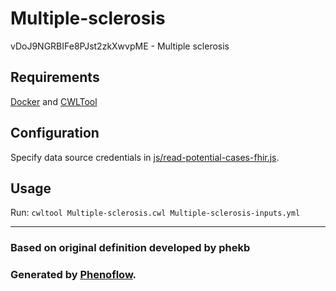 # Multiple-sclerosis

vDoJ9NGRBIFe8PJst2zkXwvpME - Multiple sclerosis

## Requirements

[Docker](https://docs.docker.com/install/) and [CWLTool](https://github.com/common-workflow-language/cwltool#install)

## Configuration

Specify data source credentials in [js/read-potential-cases-fhir.js](js/read-potential-cases-fhir.js).

## Usage

Run: `cwltool Multiple-sclerosis.cwl Multiple-sclerosis-inputs.yml`

***

### Based on original definition developed by phekb
### Generated by [Phenoflow](https://kclhi.org/phenoflow).
